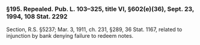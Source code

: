### §195. Repealed. Pub. L. 103–325, title VI, §602(e)(36), Sept. 23, 1994, 108 Stat. 2292 ###

Section, R.S. §5237; Mar. 3, 1911, ch. 231, §289, 36 Stat. 1167, related to injunction by bank denying failure to redeem notes.